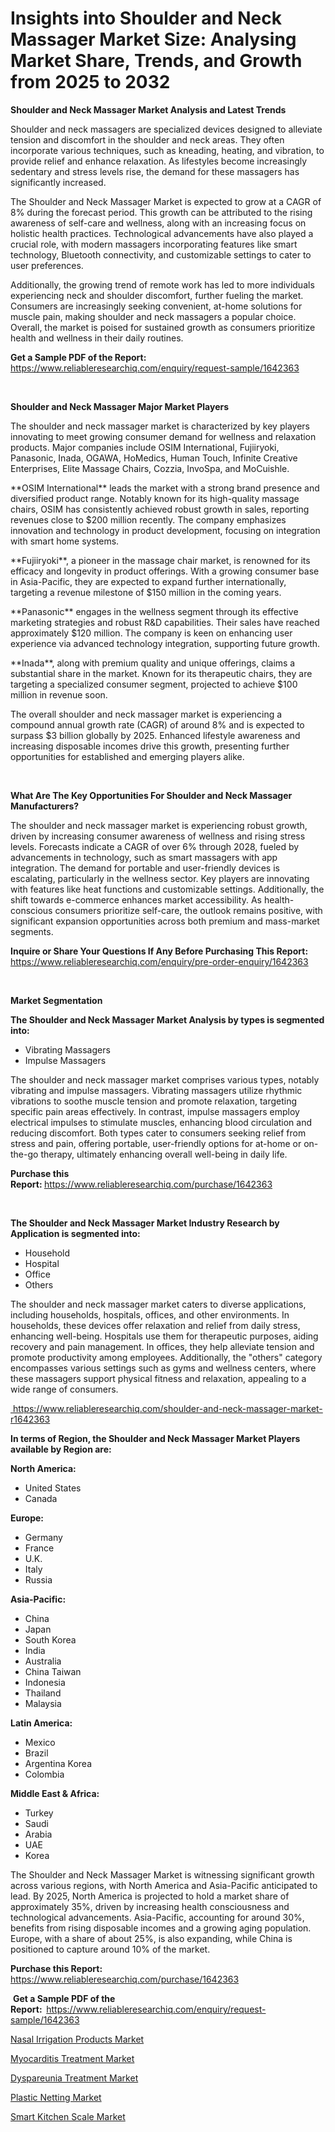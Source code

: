 <p><h1>Insights into Shoulder and Neck Massager Market Size: Analysing Market Share, Trends, and Growth from 2025 to 2032</h1></p><p><strong>Shoulder and Neck Massager Market Analysis and Latest Trends</strong></p>
<p><p>Shoulder and neck massagers are specialized devices designed to alleviate tension and discomfort in the shoulder and neck areas. They often incorporate various techniques, such as kneading, heating, and vibration, to provide relief and enhance relaxation. As lifestyles become increasingly sedentary and stress levels rise, the demand for these massagers has significantly increased. </p><p>The Shoulder and Neck Massager Market is expected to grow at a CAGR of 8% during the forecast period. This growth can be attributed to the rising awareness of self-care and wellness, along with an increasing focus on holistic health practices. Technological advancements have also played a crucial role, with modern massagers incorporating features like smart technology, Bluetooth connectivity, and customizable settings to cater to user preferences.</p><p>Additionally, the growing trend of remote work has led to more individuals experiencing neck and shoulder discomfort, further fueling the market. Consumers are increasingly seeking convenient, at-home solutions for muscle pain, making shoulder and neck massagers a popular choice. Overall, the market is poised for sustained growth as consumers prioritize health and wellness in their daily routines.</p></p>
<p><strong>Get a Sample PDF of the Report:&nbsp;</strong> <a href="https://www.reliableresearchiq.com/enquiry/request-sample/1642363?utm_campaign=1159&utm_medium=2&utm_source=Github&utm_content=ia&utm_term=05042025&utm_id=shoulder-and-neck-massager">https://www.reliableresearchiq.com/enquiry/request-sample/1642363</a></p>
<p>&nbsp;</p>
<p><strong>Shoulder and Neck Massager Major Market Players</strong></p>
<p><p>The shoulder and neck massager market is characterized by key players innovating to meet growing consumer demand for wellness and relaxation products. Major companies include OSIM International, Fujiiryoki, Panasonic, Inada, OGAWA, HoMedics, Human Touch, Infinite Creative Enterprises, Elite Massage Chairs, Cozzia, InvoSpa, and MoCuishle.</p><p>**OSIM International** leads the market with a strong brand presence and diversified product range. Notably known for its high-quality massage chairs, OSIM has consistently achieved robust growth in sales, reporting revenues close to $200 million recently. The company emphasizes innovation and technology in product development, focusing on integration with smart home systems.</p><p>**Fujiiryoki**, a pioneer in the massage chair market, is renowned for its efficacy and longevity in product offerings. With a growing consumer base in Asia-Pacific, they are expected to expand further internationally, targeting a revenue milestone of $150 million in the coming years.</p><p>**Panasonic** engages in the wellness segment through its effective marketing strategies and robust R&D capabilities. Their sales have reached approximately $120 million. The company is keen on enhancing user experience via advanced technology integration, supporting future growth.</p><p>**Inada**, along with premium quality and unique offerings, claims a substantial share in the market. Known for its therapeutic chairs, they are targeting a specialized consumer segment, projected to achieve $100 million in revenue soon.</p><p>The overall shoulder and neck massager market is experiencing a compound annual growth rate (CAGR) of around 8% and is expected to surpass $3 billion globally by 2025. Enhanced lifestyle awareness and increasing disposable incomes drive this growth, presenting further opportunities for established and emerging players alike.</p></p>
<p>&nbsp;</p>
<p><strong>What Are The Key Opportunities For Shoulder and Neck Massager Manufacturers?</strong></p>
<p><p>The shoulder and neck massager market is experiencing robust growth, driven by increasing consumer awareness of wellness and rising stress levels. Forecasts indicate a CAGR of over 6% through 2028, fueled by advancements in technology, such as smart massagers with app integration. The demand for portable and user-friendly devices is escalating, particularly in the wellness sector. Key players are innovating with features like heat functions and customizable settings. Additionally, the shift towards e-commerce enhances market accessibility. As health-conscious consumers prioritize self-care, the outlook remains positive, with significant expansion opportunities across both premium and mass-market segments.</p></p>
<p><strong>Inquire or Share Your Questions If Any Before Purchasing This Report:</strong> <a href="https://www.reliableresearchiq.com/enquiry/pre-order-enquiry/1642363?utm_campaign=1159&utm_medium=2&utm_source=Github&utm_content=ia&utm_term=05042025&utm_id=shoulder-and-neck-massager">https://www.reliableresearchiq.com/enquiry/pre-order-enquiry/1642363</a></p>
<p>&nbsp;</p>
<p><strong>Market Segmentation</strong></p>
<p><strong>The Shoulder and Neck Massager Market Analysis by types is segmented into:</strong></p>
<p><ul><li>Vibrating Massagers</li><li>Impulse Massagers</li></ul></p>
<p><p>The shoulder and neck massager market comprises various types, notably vibrating and impulse massagers. Vibrating massagers utilize rhythmic vibrations to soothe muscle tension and promote relaxation, targeting specific pain areas effectively. In contrast, impulse massagers employ electrical impulses to stimulate muscles, enhancing blood circulation and reducing discomfort. Both types cater to consumers seeking relief from stress and pain, offering portable, user-friendly options for at-home or on-the-go therapy, ultimately enhancing overall well-being in daily life.</p></p>
<p><strong>Purchase this Report:&nbsp;</strong><a href="https://www.reliableresearchiq.com/purchase/1642363?utm_campaign=1159&utm_medium=2&utm_source=Github&utm_content=ia&utm_term=05042025&utm_id=shoulder-and-neck-massager">https://www.reliableresearchiq.com/purchase/1642363</a></p>
<p>&nbsp;</p>
<p><strong>The Shoulder and Neck Massager Market Industry Research by Application is segmented into:</strong></p>
<p><ul><li>Household</li><li>Hospital</li><li>Office</li><li>Others</li></ul></p>
<p><p>The shoulder and neck massager market caters to diverse applications, including households, hospitals, offices, and other environments. In households, these devices offer relaxation and relief from daily stress, enhancing well-being. Hospitals use them for therapeutic purposes, aiding recovery and pain management. In offices, they help alleviate tension and promote productivity among employees. Additionally, the "others" category encompasses various settings such as gyms and wellness centers, where these massagers support physical fitness and relaxation, appealing to a wide range of consumers.</p></p>
<p><a href="https://www.reliableresearchiq.com/shoulder-and-neck-massager-market-r1642363?utm_campaign=1159&utm_medium=2&utm_source=Github&utm_content=ia&utm_term=05042025&utm_id=shoulder-and-neck-massager">&nbsp;https://www.reliableresearchiq.com/shoulder-and-neck-massager-market-r1642363</a></p>
<p><strong>In terms of Region, the Shoulder and Neck Massager Market Players available by Region are:</strong></p>
<p>
    <p> <strong> North America: </strong>
        <ul>
            <li>United States</li>
            <li>Canada</li>
        </ul>
        </p> 
    <p> <strong> Europe: </strong>
        <ul>
            <li>Germany</li>
            <li>France</li>
            <li>U.K.</li>
            <li>Italy</li>
            <li>Russia</li>
        </ul>
        </p> 
    <p> <strong> Asia-Pacific: </strong>
        <ul>
            <li>China</li>
            <li>Japan</li>
            <li>South Korea</li>
            <li>India</li>
            <li>Australia</li>
            <li>China Taiwan</li>
            <li>Indonesia</li>
            <li>Thailand</li>
            <li>Malaysia</li>
        </ul>
        </p> 
    <p> <strong> Latin America: </strong>
        <ul>
            <li>Mexico</li>
            <li>Brazil</li>
            <li>Argentina Korea</li>
            <li>Colombia</li>
        </ul>
        </p> 
    <p> <strong> Middle East & Africa: </strong>
        <ul>
            <li>Turkey</li>
            <li>Saudi</li>
            <li>Arabia</li>
            <li>UAE</li>
            <li>Korea</li>
        </ul>
    </p>
    </p>
<p><p>The Shoulder and Neck Massager Market is witnessing significant growth across various regions, with North America and Asia-Pacific anticipated to lead. By 2025, North America is projected to hold a market share of approximately 35%, driven by increasing health consciousness and technological advancements. Asia-Pacific, accounting for around 30%, benefits from rising disposable incomes and a growing aging population. Europe, with a share of about 25%, is also expanding, while China is positioned to capture around 10% of the market.</p></p>
<p><strong>Purchase this Report: </strong><a href="https://www.reliableresearchiq.com/purchase/1642363?utm_campaign=1159&utm_medium=2&utm_source=Github&utm_content=ia&utm_term=05042025&utm_id=shoulder-and-neck-massager">https://www.reliableresearchiq.com/purchase/1642363</a></p>
<p>&nbsp;<strong>Get a Sample PDF of the Report:&nbsp;&nbsp;</strong><a href="https://www.reliableresearchiq.com/enquiry/request-sample/1642363?utm_campaign=1159&utm_medium=2&utm_source=Github&utm_content=ia&utm_term=05042025&utm_id=shoulder-and-neck-massager">https://www.reliableresearchiq.com/enquiry/request-sample/1642363</a></p>
<p><strong></strong></p>
<p><p><a href="https://www.linkedin.com/pulse/global-nasal-irrigation-products-market-trends-analysis-9urre?utm_campaign=1159&utm_medium=2&utm_source=Github&utm_content=ia&utm_term=05042025&utm_id=shoulder-and-neck-massager">Nasal Irrigation Products Market</a></p><p><a href="https://www.linkedin.com/pulse/comprehensive-analysis-myocarditis-treatment-market-segments-9jyde?utm_campaign=1159&utm_medium=2&utm_source=Github&utm_content=ia&utm_term=05042025&utm_id=shoulder-and-neck-massager">Myocarditis Treatment Market</a></p><p><a href="https://www.linkedin.com/pulse/dyspareunia-treatment-market-revenue-growth-forecast-121-cagr-e3h3e?utm_campaign=1159&utm_medium=2&utm_source=Github&utm_content=ia&utm_term=05042025&utm_id=shoulder-and-neck-massager">Dyspareunia Treatment Market</a></p><p><a href="https://github.com/artussavasrv/Market-Research-Report-List-1/blob/main/plastic-netting-market.md?utm_campaign=1159&utm_medium=2&utm_source=Github&utm_content=ia&utm_term=05042025&utm_id=shoulder-and-neck-massager">Plastic Netting Market</a></p><p><a href="https://github.com/abbasgwiltke/Market-Research-Report-List-1/blob/main/smart-kitchen-scale-market.md?utm_campaign=1159&utm_medium=2&utm_source=Github&utm_content=ia&utm_term=05042025&utm_id=shoulder-and-neck-massager">Smart Kitchen Scale Market</a></p></p>
